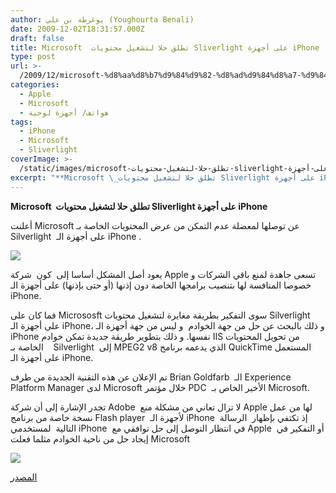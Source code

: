 ```yaml
---
author: يوغرطة بن علي (Youghourta Benali)
date: 2009-12-02T18:31:57.000Z
draft: false
title: Microsoft  تطلق حلا لتشغيل محتويات Sliverlight على أجهزة iPhone
type: post
url: >-
  /2009/12/microsoft-%d8%aa%d8%b7%d9%84%d9%82-%d8%ad%d9%84%d8%a7-%d9%84%d8%aa%d8%b4%d8%ba%d9%8a%d9%84-%d9%85%d8%ad%d8%aa%d9%88%d9%8a%d8%a7%d8%aa-sliverlight-%d8%b9%d9%84%d9%89-%d8%a3%d8%ac%d9%87%d8%b2%d8%a9-iph/
categories:
  - Apple
  - Microsoft
  - هواتف/ أجهزة لوحية
tags:
  - iPhone
  - Microsoft
  - Sliverlight
coverImage: >-
  /static/images/microsoft-تطلق-حلا-لتشغيل-محتويات-sliverlight-على-أجهزة-iph/Silverlight_logo.jpg
excerpt: "**Microsoft \_تطلق حلا لتشغيل محتويات Sliverlight على أجهزة iPhone**\n\nأعلنت Microsoft عن توصلها لمعضلة عدم التمكن من عرض المحتويات الخاصة بـ Silverlight\_ على أجهزة الـ iPhone .\n\n\n\nيعود أصل المشكل أساسا إلى\_ كون \_شركة Apple تسعى جاهدة لمنع باقي الشركات و خصوصا"
---
```

**Microsoft  تطلق حلا لتشغيل محتويات Sliverlight على أجهزة iPhone**

أعلنت Microsoft عن توصلها لمعضلة عدم التمكن من عرض المحتويات الخاصة بـ Silverlight  على أجهزة الـ iPhone .

![](/static/images/microsoft-تطلق-حلا-لتشغيل-محتويات-sliverlight-على-أجهزة-iph/Silverlight_logo.jpg)

يعود أصل المشكل أساسا إلى  كون  شركة Apple تسعى جاهدة لمنع باقي الشركات و خصوصا المنافسة لها بتنصيب برامجها الخاصة دون إذنها (أو حتى بإذنها) على أجهزة الـ iPhone.

فما كان على Micrososft سوى التفكير بطريقة مغايرة لتشغيل محتويات Silverlight على أجهزة الـ iPhone، و ذلك بالبحث عن حل من جهة الخوادم  و ليس من جهة أجهزة الـ iPhone نفسها. و ذلك بتطوير طريقة جديدة تمكن خوادم IIS من تحويل المحتويات الخاصة بـ    Silverlight  إلى MPEG2 v8 الذي يدعمه برنامج QuickTime المستعمل على أجهزة الـ iPhone.

تم الإعلان عن هذه التقنية الجديدة من طرف Brian Goldfarb  الـ Experience Platform Manager لدى Microsoft خلال مؤتمر PDC  الأخير الخاص بـ Microsoft.

تجدر الإشارة إلى أن شركة Adobe  لا تزال تعاني من مشكلة منع Apple لها من عمل نسخة خاصة من برنامج Flash player  لأجهزة الـ iPhone  إذ تكتفي بإظهار  الرسالة التالية  لمستخدمي iPhone  في انتظار التوصل إلى حل توافقي مع Apple  أو التفكير في إيجاد حل من ناحية الخوادم مثلما فعلت Microsoft

![](/static/images/microsoft-تطلق-حلا-لتشغيل-محتويات-sliverlight-على-أجهزة-iph/flash_iphone.jpg)

[المصدر](http://www.betanews.com/article/Microsoft-worked-with-Apple-for-Silverlight-on-iPhone-says-Goldfarb/1259185079)
